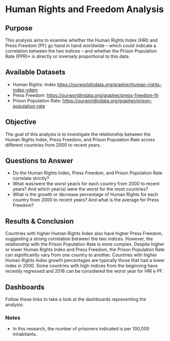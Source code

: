 # Human Rights and Freedom Analysis

## Purpose
This analysis aims to examine whether the Human Rights Index (HRI) and Press Freedom (PF) go hand in hand worldwide – which could indicate a correlation between the two indices – and whether the Prison Population Rate (PPR)* is directly or inversely proportional to this data.

## Available Datasets
- Human Rights: Index  https://ourworldindata.org/grapher/human-rights-index-vdem
- Press Freedom: https://ourworldindata.org/grapher/press-freedom-fh
- Prison Population Rate: https://ourworldindata.org/grapher/prison-population-rate

## Objective
The goal of this analysis is to investigate the relationship between the Human Rights Index, Press Freedom, and Prison Population Rate across different countries from 2000 to recent years.

## Questions to Answer
- Do the Human Rights Index, Press Freedom, and Prison Population Rate correlate strictly?
- What was/were the worst year/s for each country from 2000 to recent years? And which year(s) were the worst for the most countries?
- What is the growth or decrease percentage of Human Rights for each country from 2000 to recent years? And what is the average for Press Freedom?

## Results & Conclusion
Countries with higher Human Rights Index also have higher Press Freedom, suggesting a strong correlation between the two indices. However, the relationship with the Prison Population Rate is more complex. 
Despite higher or lower Human Rights Index and Press Freedom, the Prison Population Rate can significantly vary from one country to another.
Countries with higher Human Rights Index growth percentages are typically those that had a lower index in 2000. Some countries with high indices from the beginning have recently regressed and 2016 can be considered the worst year for HRI e PF.

## Dashboards
Follow these links to take a look at the dashboards representing the analysis:


### Notes
* In this research, the number of prisoners indicated is per 100,000 inhabitants.

